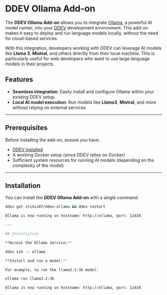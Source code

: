 # DDEV Ollama Add-on

The **DDEV Ollama Add-on** allows you to integrate [Ollama](https://ollama.com/), a powerful AI model runner, into your [DDEV](https://ddev.readthedocs.io/en/stable/) development environment. This add-on makes it easy to deploy and run language models locally, without the need for cloud-based services.  

With this integration, developers working with DDEV can leverage AI models like **Llama 3**, **Mistral**, and others directly from their local machine. This is particularly useful for web developers who want to use large language models in their projects.

## Features

- **Seamless integration**: Easily install and configure Ollama within your existing DDEV setup.
- **Local AI model execution**: Run models like **Llama3**, **Mistral**, and more without relying on external services.
  
---

## Prerequisites

Before installing the add-on, ensure you have:

- [DDEV installed](https://ddev.readthedocs.io/en/stable/)
- A working Docker setup (since DDEV relies on Docker)
- Sufficient system resources for running AI models (depending on the complexity of the model)

---

## Installation

You can install the **DDEV Ollama Add-on** with a single command:

```bash
ddev get stinis87/ddev-ollama && ddev restart

Ollama is now running on hostname: http://ollama, port: 11434

---

## Installation

**Access the Ollama service:**

ddev ssh -s ollama

**Install and run a model:**

For example, to run the llama3.2:3b model:

ollama run llama3.2:3b

Ollama is now running on hostname: http://ollama, port: 11434


